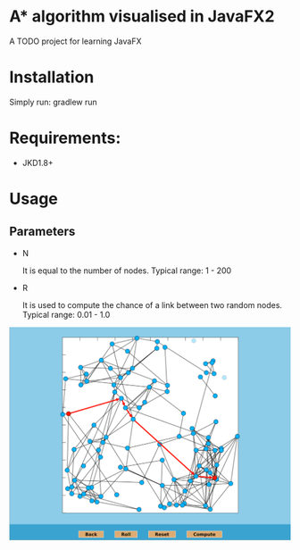 # A* algorithm visualised in JavaFX2
A TODO project for learning JavaFX

# Installation

Simply run:
  gradlew run
  
# Requirements:

- JKD1.8+

# Usage

## Parameters

- N

  It is equal to the number of nodes.
  Typical range: 1 - 200
  
- R

  It is used to compute the chance of a link between two random nodes.
  Typical range: 0.01 - 1.0
  
  
![navi window](img/navi-panel.png)

